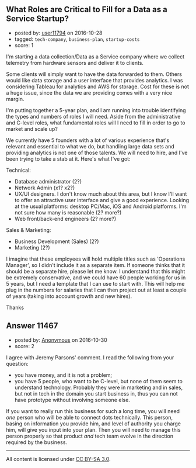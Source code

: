 ## What Roles are Critical to Fill for a Data as a Service Startup?

- posted by: [user11794](https://stackexchange.com/users/8618025/user11794) on 2016-10-28
- tagged: `tech-company`, `business-plan`, `startup-costs`
- score: 1

I'm starting a data collection/Data as a Service company where we collect telemetry from hardware sensors and deliver it to clients. 

Some clients will simply want to have the data forwarded to them. Others would like data storage and a user interface that provides analytics. I was considering Tableau for analytics and AWS for storage. Cost for these is not a huge issue, since the data we are providing comes with a very nice margin.

I'm putting together a 5-year plan, and I am running into trouble identifying the types and numbers of roles I will need.  Aside from the administrative and C-level roles, what fundamental roles will I need to fill in order to go to market and scale up?

We currently have 5 founders with a lot of various experience that's relevant and essential to what we do, but handling large data sets and providing analytics is not one of those talents.  We will need to hire, and I've been trying to take a stab at it.  Here's what I've got:

Technical:

* Database administrator (2?)
* Network Admin (x1? x2?)
* UX/UI designers. I don't know much about this area, but I know I'll want to offer an attractive user interface and give a good experience. Looking at the usual platforms: desktop PC/Mac, iOS and Android platforms. I'm not sure how many is reasonable (2? more?)
* Web front/back-end engineers (2? more?)

Sales &amp; Marketing:

* Business Development (Sales) (2?)
* Marketing (2?)

I imagine that these employees will hold multiple titles such as 'Operations Manager', so I didn't include it as a separate item. If someone thinks that it should be a separate hire, please let me know. I understand that this might be extremely conservative, and we could have 60 people working for us in 5 years, but I need a template that I can use to start with. This will help me plug in the numbers for salaries that I can then project out at least a couple of years (taking into account growth and new hires).

Thanks


## Answer 11467

- posted by: [Anonymous](https://stackexchange.com/users/1584111/anonymous) on 2016-10-30
- score: 2

I agree with Jeremy Parsons' comment. I read the following from your question:

- you have money, and it is not a problem;
- you have 5 people, who want to be C-level, but none of them seem to understand technology. Probably they were in marketing and in sales, but not in tech in the domain you start business in, thus you can not have prototype without involving someone else.

If you want to really run this business for such a long time, you will need *one* person who will be able to connect dots technically. This person, basing on information you provide him, and level of authority you charge him, will give you input into your plan. Then you will need to manage this person properly so that product *and* tech team evolve in the direction required by the business.




---

All content is licensed under [CC BY-SA 3.0](https://creativecommons.org/licenses/by-sa/3.0/).

